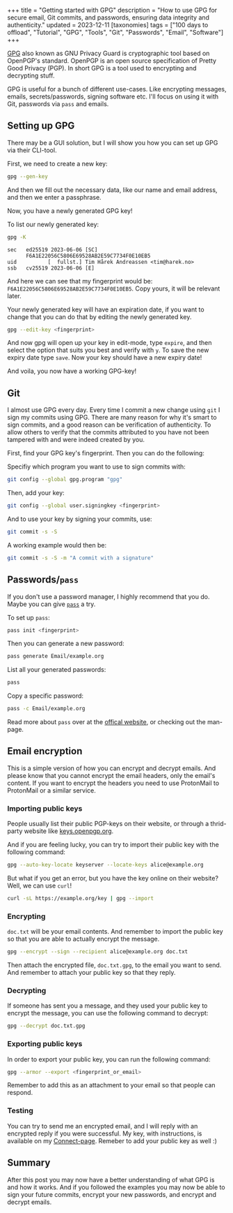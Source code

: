 +++
title = "Getting started with GPG"
description = "How to use GPG for secure email, Git commits, and passwords, ensuring data integrity and authenticity."
updated = 2023-12-11
[taxonomies]
tags = ["100 days to offload", "Tutorial", "GPG", "Tools", "Git", "Passwords", "Email", "Software"]
+++

[GPG][gpg] also known as GNU Privacy Guard is cryptographic tool based on
OpenPGP's standard. OpenPGP is an open source specification of Pretty Good
Privacy (PGP). In short GPG is a tool used to encrypting and decrypting stuff.

GPG is useful for a bunch of different use-cases. Like encrypting messages,
emails, secrets/passwords, signing software etc. I'll focus on using it with
Git, passwords via `pass` and emails.

## Setting up GPG

There may be a GUI solution, but I will show you how you can set up GPG via
their CLI-tool.

First, we need to create a new key:

```bash
gpg --gen-key
```

And then we fill out the necessary data, like our name and email address, and
then we enter a passphrase.

Now, you have a newly generated GPG key!

To list our newly generated key:

```bash
gpg -K
```

```output
sec   ed25519 2023-06-06 [SC]
      F6A1E22056C5806E69528AB2E59C7734F0E10EB5
uid          [  fullst.] Tim Hårek Andreassen <tim@harek.no>
ssb   cv25519 2023-06-06 [E]
```

And here we can see that my fingerprint would be:
`F6A1E22056C5806E69528AB2E59C7734F0E10EB5`. Copy yours, it will be relevant
later.

Your newly generated key will have an expiration date, if you want to change
that you can do that by editing the newly generated key.

```bash
gpg --edit-key <fingerprint>
```

And now gpg will open up your key in edit-mode, type `expire`, and then select
the option that suits you best and verify with `y`. To save the new expiry date
type `save`. Now your key should have a new expiry date!

And voila, you now have a working GPG-key!

## Git

I almost use GPG every day. Every time I commit a new change using `git` I sign
my commits using GPG. There are many reason for why it's smart to sign commits,
and a good reason can be verification of authenticity. To allow others to verify
that the commits attributed to you have not been tampered with and were indeed
created by you.

First, find your GPG key's fingerprint. Then you can do the following:

Specifiy which program you want to use to sign commits with:

```bash
git config --global gpg.program "gpg"
```

Then, add your key:

```bash
git config --global user.signingkey <fingerprint>
```

And to use your key by signing your commits, use:

```bash
git commit -s -S
```

A working example would then be:

```bash
git commit -s -S -m "A commit with a signature"
```

## Passwords/`pass`

If you don't use a password manager, I highly recommend that you do. Maybe you
can give [`pass`][pass] a try.

To set up `pass`:

```bash
pass init <fingerprint>
```

Then you can generate a new password:

```bash
pass generate Email/example.org
```

List all your generated passwords:

```bash
pass
```

Copy a specific password:

```bash
pass -c Email/example.org
```

Read more about `pass` over at the [offical website][pass], or checking out the
man-page.

## Email encryption

This is a simple version of how you can encrypt and decrypt emails. And please
know that you cannot encrypt the email headers, only the email's content. If you
want to encrypt the headers you need to use ProtonMail to ProtonMail or a
similar service.

### Importing public keys

People usually list their public PGP-keys on their website, or through a
thrid-party website like [keys.openpgp.org](https://keys.openpgp.org).

And if you are feeling lucky, you can try to import their public key with the
following command:

```bash
gpg --auto-key-locate keyserver --locate-keys alice@example.org
```

But what if you get an error, but you have the key online on their website?
Well, we can use `curl`!

```bash
curl -sL https://example.org/key | gpg --import
```

### Encrypting

`doc.txt` will be your email contents. And remember to import the public key so
that you are able to actually encrypt the message.

```bash
gpg --encrypt --sign --recipient alice@example.org doc.txt
```

Then attach the encrypted file, `doc.txt.gpg`, to the email you want to send.
And remember to attach your public key so that they reply.

### Decrypting

If someone has sent you a message, and they used your public key to encrypt the
message, you can use the following command to decrypt:

```bash
gpg --decrypt doc.txt.gpg
```

### Exporting public keys

In order to export your public key, you can run the following command:

```bash
gpg --armor --export <fingerprint_or_email>
```

Remember to add this as an attachment to your email so that people can respond.

### Testing

You can try to send me an encrypted email, and I will reply with an encrypted
reply if you were successful. My key, with instructions, is available on my
[Connect-page](/connect). Remeber to add your public key as well :)

## Summary

After this post you may now have a better understanding of what GPG is and how
it works. And if you followed the examples you may now be able to sign your
future commits, encrypt your new passwords, and encrypt and decrypt emails.

[gpg]: https://en.wikipedia.org/wiki/GNU_Privacy_Guard
[pass]: https://www.passwordstore.org/
